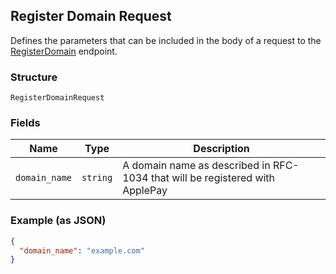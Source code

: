 ## Register Domain Request

Defines the parameters that can be included in the body of
a request to the [RegisterDomain](#endpoint-registerdomain) endpoint.

### Structure

`RegisterDomainRequest`

### Fields

| Name | Type | Description |
|  --- | --- | --- |
| `domain_name` | `string` | A domain name as described in RFC-1034 that will be registered with ApplePay |

### Example (as JSON)

```json
{
  "domain_name": "example.com"
}
```

